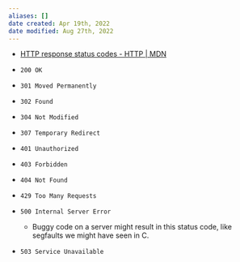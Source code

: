 ```yaml
---
aliases: []
date created: Apr 19th, 2022
date modified: Aug 27th, 2022
---
```

- [HTTP response status codes - HTTP | MDN](https://developer.mozilla.org/en-US/docs/Web/HTTP/Status)

- `200 OK`
- `301 Moved Permanently`
- `302 Found`
- `304 Not Modified`
- `307 Temporary Redirect`
- `401 Unauthorized`
- `403 Forbidden`
- `404 Not Found`
- `429 Too Many Requests`
- `500 Internal Server Error`
	- Buggy code on a server might result in this status code, like segfaults we might have seen in C.
- `503 Service Unavailable`  